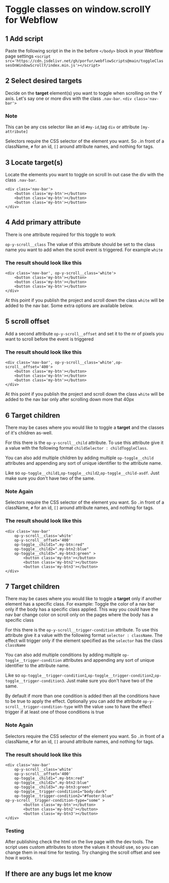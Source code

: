 # Toggle classes on window.scrollY for Webflow

## 1 Add script

Paste the following script in the in the before `</body>` block in your Webflow page settings
`<script src='https://cdn.jsdelivr.net/gh/porfur/webflowScripts@main/toggleClassesOnWindowScrollY/index.min.js'></script>`

## 2 Select desired targets

Decide on the **target** element(s) you want to toggle when scrolling on the Y axis.
Let's say one or more divs with the class `.nav-bar`.
`<div class='nav-bar'>`

### Note

This can be any css selector like an id `#my-id`,tag `div` or attribute `[my-attribute]`

Selectors require the CSS selector of the element you want. So `.`in front of a className, `#` for an id, `[]` around attribute names, and nothing for tags.

## 3 Locate target(s)

Locate the elements you want to toggle on scroll
In out case the div with the class `.nav-bar`.

    <div class='nav-bar'>
    	<button class='my-btn'></button>
    	<button class='my-btn'></button>
    	<button class='my-btn'></button>
    </div>

## 4 Add primary attribute

There is one attribute required for this toggle to work

`op-y-scroll__class` The value of this attribute should be set to the class name you want to add when the scroll event is triggered.
For example `white`

### The result should look like this

    <div class='nav-bar', op-y-scroll__class='white'>
    	<button class='my-btn'></button>
    	<button class='my-btn'></button>
    	<button class='my-btn'></button>
    </div>

At this point if you publish the project and scroll down the class `white` will be added to the nav bar.
Some extra options are available below.

## 5 scroll offset

Add a second attribute `op-y-scroll__offset` and set it to the nr of pixels you want to scroll before the event is triggered

### The result should look like this

    <div class='nav-bar', op-y-scroll__class='white',op-scroll__offset='400'>
    	<button class='my-btn'></button>
    	<button class='my-btn'></button>
    	<button class='my-btn'></button>
    </div>

At this point if you publish the project and scroll down the class `white` will be added to the nav bar only after scrolling down more that 40px

## 6 Target children

There may be cases where you would like to toggle a **target** and the classes of it's children as-well.

For this there is the `op-y-scroll__child` attribute.
To use this attribute give it a value with the following format `childSelector : childToggleClass`.

You can also add multiple children by adding multiple `op-toggle__child` attributes and appending any sort of unique identifier to the attribute name.

Like so `op-toggle__child1`,`op-toggle__child2`,`op-toggle__child-asdf`.
Just make sure you don't have two of the same.

### Note Again

Selectors require the CSS selector of the element you want. So `.`in front of a className, `#` for an id, `[]` around attribute names, and nothing for tags.

### The result should look like this

    <div class='nav-bar'
    	op-y-scroll__class='white'
    	op-y-scroll__offset='400'
    	op-toggle__child1=".my-btn:red"
    	op-toggle__child2=".my-btn2:blue"
    	op-toggle__child3=".my-btn3:green" >
    	 	<button class='my-btn'></button>
    		<button class='my-btn2'></button>
    		<button class='my-btn3'></button>
    </div>

## 7 Target children

There may be cases where you would like to toggle a **target** only if another element has a specific class.
For example: Toggle the color of a nav bar only if the body has a specific class applied.
This way you could have the nav bar change color on scroll only on the pages where the body has a specific class

For this there is the `op-y-scroll__trigger-condition` attribute.
To use this attribute give it a value with the following format `selector : className`.
The effect will trigger only if the element specified as the `selector` has the class `className`

You can also add multiple conditions by adding multiple `op-toggle__trigger-condition` attributes and appending any sort of unique identifier to the attribute name.

Like so `op-toggle__trigger-condition1`,`op-toggle__trigger-condition2`,`op-toggle__trigger-condition3`.
Just make sure you don't have two of the same.

By default if more than one condition is added then all the conditions have to be true to apply the effect.
Optionally you can add the attribute `op-y-scroll__trigger-condition-type` with the value `some` to have the effect trigger if at least one of those conditions is true

### Note Again

Selectors require the CSS selector of the element you want. So `.`in front of a className, `#` for an id, `[]` around attribute names, and nothing for tags.

### The result should look like this

    <div class='nav-bar'
    	op-y-scroll__class='white'
    	op-y-scroll__offset='400'
    	op-toggle__child1=".my-btn:red"
    	op-toggle__child2=".my-btn2:blue"
    	op-toggle__child3=".my-btn3:green"
    	op-toggle__trigger-condition1="body:dark"
    	op-toggle__trigger-condition2="#footer:blue"
	op-y-scroll__trigger-condition-type="some" >
    	 	<button class='my-btn'></button>
    		<button class='my-btn2'></button>
    		<button class='my-btn3'></button>
    </div>

### Testing

After publishing check the html on the live page with the dev tools.
The script uses custom attributes to store the values it should use, so you can change them in real time for testing.
Try changing the scroll offset and see how it works.

## If there are any bugs let me know
